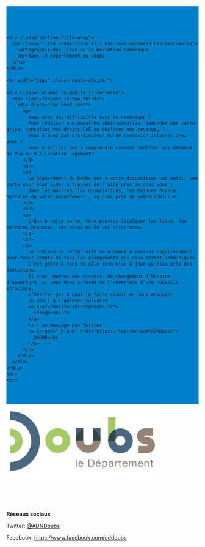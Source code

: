 <style>

  .img-mini{
    max-width: 120px;
    height: auto;
  }
  .img-medium{
    max-width: 250px;
    height: auto;
  }
  .img-large{
    max-width: 400px;
    height: auto;
  }
  figure {
    margin: auto;
  }
  .is-horizontal-center {
    justify-content: center;
  }
  .top-section{
    display: flex;
    flex-direction: column;
    align-items: center;
    padding:3em 0 3em 0 ;
  }
  .doubs-title {
    margin-bottom : 0 !important;
    padding: 1em 0 .2em 0;
  }
  .doubs-title-background{
    background-image: url('https://www.doubs.fr/images/trame.png');
    background-repeat: repeat;
    /* background-attachment: fixed;
    background-size: cover;
    margin-bottom: 3em; */
    background-position-x: 0px;
    background-position-y: 0px;
    background-size: initial;
    background-attachment: initial;
    background-origin: initial;
    background-clip: initial;
    background-color: #0080c8;
  }
  .doubs-divider {
    background-color: #ff4646;
    height: 1px;
  }

  .div-padding{
    margin: 0 3em 0 3em;
  }
  .div-margin{
    margin: 0 0 5em 0 !important;
  }

</style>

<div id="home">

  <div class="top-section doubs-title-background has-text-white">
    <br>

    <div class="section-title-wrap">
      <h1 class="title doubs-title is-1 has-text-centered has-text-white">
        Cartographie des lieux de la médiation numérique 
        <br>dans le département du Doubs
      </h1>
    </div>

    <hr width="38px" class="doubs-divider">

    <div class="columns is-mobile is-centered">
      <div class="column is-two-thirds">
        <div class="has-text-left">
          <p>
            Vous avez des difficultés avec le numérique ? 
            Pour réaliser une démarche administrative, demander une carte grise, consulter vos droits CAF ou déclarer vos revenus… ? 
            Vous n’avez pas d’ordinateur ou de connexion internet chez vous ? 
            Vous n’arrivez pas à comprendre comment réaliser une demande de RSA ou d’Allocation Logement? 
          </p>
          <br>
          <p>
            Le Département du Doubs met à votre disposition cet outil, une carte pour vous aider à trouver de l’aide près de chez vous ; 
            dans les mairies, les associations, les Maisons France Services de votre département ; au plus près de votre domicile. 
          </p>
          <br>
          <p>
            Grâce à cette carte, vous pourrez localiser les lieux, les services proposés, les horaires de ces structures. 
          </p>
          <br>
          <p>
            Le contenu de cette carte sera amené à évoluer régulièrement pour tenir compte de tous les changements qui nous seront communiqués. 
            C’est grâce à vous qu’elle sera mise à jour au plus près des évolutions. 
            Si vous repérez des erreurs, de changement d’horaire d’ouverture, si vous êtes informé de l’ouverture d’une nouvelle structure, 
            n’hésitez pas à nous le faire savoir en nous envoyant 
            un email à l'adresse suivante : 
            <a href="mailto:sdin25@doubs.fr">
              sdin@doubs.fr
            </a>
            <!-- un message par Twitter 
            <a target="_blank" href="https://twitter.com/ADNDoubs">
              @ADNDoubs
            </a> -->
          </p>
        </div>
      </div>
    </div>
    <br>
    <br>
  </div>

  <section class="container">
    <div class="columns is-centered div-margin">
      <div class="column is-8 content">
       <div class="has-text-centered content is-horizontal-center">
          <a target="_blank" href="www.doubs.fr">
            <figure class="image is-inline-block">
              <img src="https://raw.githubusercontent.com/multi-coop/apiviz-config-doubs-inclusion/master/logos/LOGO_CD25_colors_rect.jpeg" alt="Placeholder image">
            </figure>
          </a>
        </div>
      </div>
    </div>
  </section>

  <section class="container">
    <div class="columns is-centered div-margin">
      <div class="column is-8 content">
       <div class="has-text-centered content is-horizontal-center">
          <p>
            <b>Réseaux sociaux</b>
          </p>
          <p>
            Twitter: 
            <a target="_blank" href="https://twitter.com/ADNDoubs">
              @ADNDoubs
            </a>
          </p>
          <p>
            Facebook: 
            <a target="_blank" href="https://www.facebook.com/cddoubs">
              https://www.facebook.com/cddoubs
            </a>
          </p>
        </div>
      </div>
    </div>
  </section>

  <br>
  <br>

</div>
